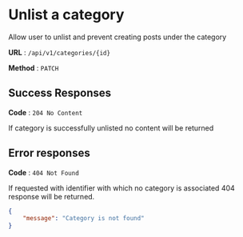 # Unlist a category

Allow user to unlist and prevent creating posts under the category

**URL** : `/api/v1/categories/{id}`

**Method** : `PATCH`

## Success Responses

**Code** : `204 No Content`

If category is successfully unlisted no content will be returned

## Error responses

**Code** : `404 Not Found`

If requested with identifier with which no category is associated 404 response will be returned.

```json
{
    "message": "Category is not found"
}
```